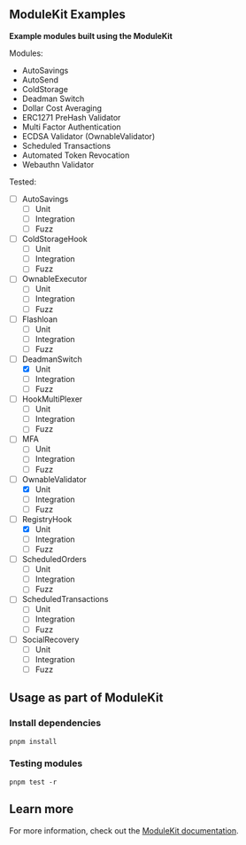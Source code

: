 ## ModuleKit Examples

**Example modules built using the ModuleKit**

Modules:

- AutoSavings
- AutoSend
- ColdStorage
- Deadman Switch
- Dollar Cost Averaging
- ERC1271 PreHash Validator
- Multi Factor Authentication
- ECDSA Validator (OwnableValidator)
- Scheduled Transactions
- Automated Token Revocation
- Webauthn Validator

Tested:

- [ ] AutoSavings
  - [ ] Unit
  - [ ] Integration
  - [ ] Fuzz
- [ ] ColdStorageHook
  - [ ] Unit
  - [ ] Integration
  - [ ] Fuzz
- [ ] OwnableExecutor
  - [ ] Unit
  - [ ] Integration
  - [ ] Fuzz
- [ ] Flashloan
  - [ ] Unit
  - [ ] Integration
  - [ ] Fuzz
- [ ] DeadmanSwitch
  - [x] Unit
  - [ ] Integration
  - [ ] Fuzz
- [ ] HookMultiPlexer
  - [ ] Unit
  - [ ] Integration
  - [ ] Fuzz
- [ ] MFA
  - [ ] Unit
  - [ ] Integration
  - [ ] Fuzz
- [ ] OwnableValidator
  - [x] Unit
  - [ ] Integration
  - [ ] Fuzz
- [ ] RegistryHook
  - [x] Unit
  - [ ] Integration
  - [ ] Fuzz
- [ ] ScheduledOrders
  - [ ] Unit
  - [ ] Integration
  - [ ] Fuzz
- [ ] ScheduledTransactions
  - [ ] Unit
  - [ ] Integration
  - [ ] Fuzz
- [ ] SocialRecovery
  - [ ] Unit
  - [ ] Integration
  - [ ] Fuzz

## Usage as part of ModuleKit

### Install dependencies

```shell
pnpm install
```

### Testing modules

```shell
pnpm test -r
```

## Learn more

For more information, check out the [ModuleKit documentation](https://docs.rhinestone.wtf/modulekit).
